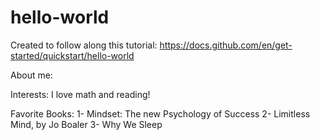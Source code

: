 # hello-world
Created to follow along this tutorial: https://docs.github.com/en/get-started/quickstart/hello-world

About me:

Interests:
I love math and reading!

Favorite Books:
  1- Mindset: The new Psychology of Success
  2- Limitless Mind, by Jo Boaler
  3- Why We Sleep
